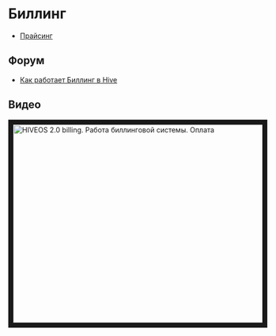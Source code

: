# Биллинг

- <a href="https://hiveos.farm/pricing/">Прайсинг</a>

## Форум
- <a href="https://forum.hiveos.farm/t/billing/6916">Как работает Биллинг в Hive</a>

## Видео

<a href="http://www.youtube.com/watch?feature=player_embedded&v=fuCPGowjEvM
" target="_blank"><img src="http://img.youtube.com/vi/DyQbj45Hfvs/0.jpg"
alt="HIVEOS 2.0 billing. Работа биллинговой системы. Оплата" width="630" height="400" border="10" /></a>

